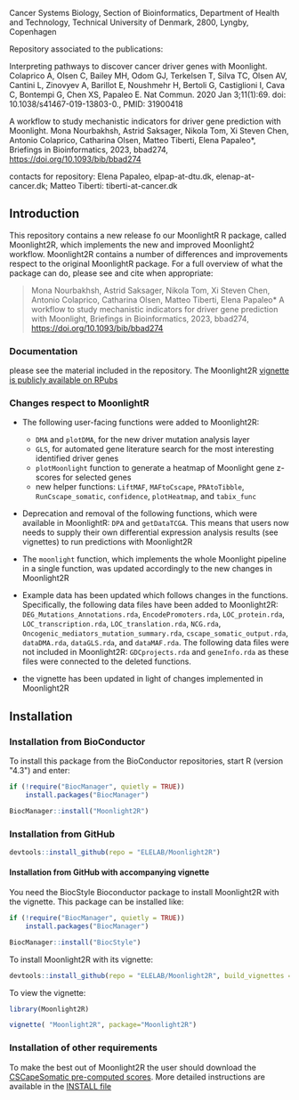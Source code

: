 
Cancer Systems Biology, Section of Bioinformatics, Department of Health and Technology, Technical University of Denmark, 2800, Lyngby, Copenhagen

Repository associated to the publications:

Interpreting pathways to discover cancer driver genes with Moonlight. Colaprico A, Olsen C, Bailey MH, Odom GJ, Terkelsen T, Silva TC, Olsen AV, Cantini L, Zinovyev A, Barillot E, Noushmehr H, Bertoli G, Castiglioni I, Cava C, Bontempi G, Chen XS, Papaleo E. Nat Commun. 2020 Jan 3;11(1):69. doi: 10.1038/s41467-019-13803-0., PMID: 31900418

A workflow to study mechanistic indicators for driver gene prediction with Moonlight. Mona Nourbakhsh, Astrid Saksager, Nikola Tom, Xi Steven Chen, Antonio Colaprico, Catharina Olsen, Matteo Tiberti, Elena Papaleo*, Briefings in Bioinformatics, 2023, bbad274, https://doi.org/10.1093/bib/bbad274 

contacts for repository: Elena Papaleo, elpap-at-dtu.dk, elenap-at-cancer.dk; Matteo Tiberti: tiberti-at-cancer.dk

## Introduction

This repository contains a new release fo our MoonlightR R package, called
Moonlight2R, which implements the new and improved Moonlight2 workflow. Moonlight2R
contains a number of differences and improvements respect to the original MoonlightR
package. For a full overview of what the package can do, please see and cite when
appropriate:

> Mona Nourbakhsh, Astrid Saksager, Nikola Tom, Xi Steven Chen, Antonio Colaprico,
> Catharina Olsen, Matteo Tiberti, Elena Papaleo*
> A workflow to study mechanistic indicators for driver gene prediction with 
> Moonlight, Briefings in Bioinformatics, 2023, bbad274, https://doi.org/10.1093/bib/bbad274

### Documentation

please see the material included in the repository. The Moonlight2R [vignette
is publicly available on RPubs](https://rpubs.com/mtiberti/moonlight2r-vignette)

### Changes respect to MoonlightR

- The following user-facing functions were added to Moonlight2R:
    - `DMA` and `plotDMA`, for the new driver mutation analysis layer
    - `GLS`, for automated gene literature search for the most interesting
    identified driver genes
    - `plotMoonlight` function to generate a heatmap of Moonlight gene z-scores
    for selected genes
    - new helper functions: `LiftMAF`, `MAFtoCscape`, `PRAtoTibble`, `RunCscape_somatic`,
`confidence`, `plotHeatmap`, and `tabix_func`

- Deprecation and removal of the following functions, which were available in
MoonlightR: `DPA` and `getDataTCGA`. This means that users now needs to supply
their own differential expression analysis results (see vignettes) to run
predictions with Moonlight2R

- The `moonlight` function, which implements the whole Moonlight pipeline in a
single function,  was updated accordingly to the new changes in Moonlight2R

- Example data has been updated which follows changes in the functions.
Specifically, the following data files have been added to Moonlight2R:
`DEG_Mutations_Annotations.rda`, `EncodePromoters.rda`, `LOC_protein.rda`, `LOC_transcription.rda`,
`LOC_translation.rda`, `NCG.rda`, `Oncogenic_mediators_mutation_summary.rda`, `cscape_somatic_output.rda`,
`dataDMA.rda`, `dataGLS.rda`, and `dataMAF.rda`. The following data files were not included in
Moonlight2R: `GDCprojects.rda` and `geneInfo.rda` as these files were connected to the deleted functions.

- the vignette has been updated in light of changes implemented in Moonlight2R

## Installation

### Installation from BioConductor

To install this package from the BioConductor repositories, start R (version "4.3")
and enter:

```R
if (!require("BiocManager", quietly = TRUE))
    install.packages("BiocManager")

BiocManager::install("Moonlight2R")
```

### Installation from GitHub
```R
devtools::install_github(repo = "ELELAB/Moonlight2R")
```

#### Installation from GitHub with accompanying vignette

You need the BiocStyle Bioconductor package to install Moonlight2R with the vignette.
This package can be installed like:
```R
if (!require("BiocManager", quietly = TRUE))
    install.packages("BiocManager")

BiocManager::install("BiocStyle")
```

To install Moonlight2R with its vignette:
```R
devtools::install_github(repo = "ELELAB/Moonlight2R", build_vignettes = TRUE)
```

To view the vignette:
```R
library(Moonlight2R)
```

```R
vignette( "Moonlight2R", package="Moonlight2R")
```

### Installation of other requirements

To make the best out of Moonlight2R the user should download the [CSCapeSomatic
pre-computed scores](http://cscape-somatic.biocompute.org.uk/#download). More
detailed instructions are available in the [INSTALL file](./INSTALL)
